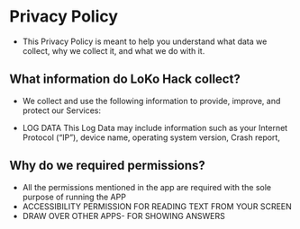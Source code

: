 # Privacy Policy
- This Privacy Policy is meant to help you understand what data we collect, why we collect it, and what we do with it. 

##  What information do LoKo Hack collect?
-  We collect and use the following information to provide, improve, and protect our Services:

-  LOG DATA
     This Log Data may include information such as your Internet Protocol (“IP”), device name, operating system version,
     Crash report,


## Why do we required permissions?
- All the permissions mentioned in the app are required with the sole purpose of running the APP
- ACCESSIBILITY PERMISSION FOR READING TEXT FROM YOUR SCREEN
- DRAW OVER OTHER APPS- FOR SHOWING ANSWERS
